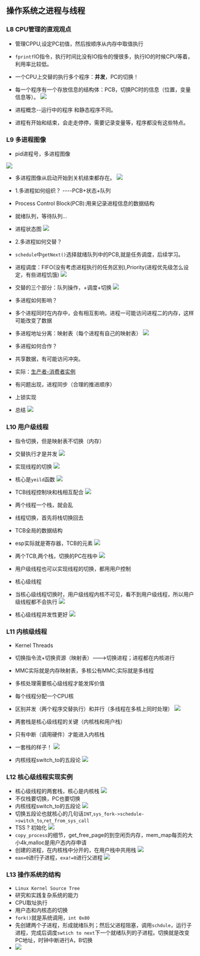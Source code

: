 
## 操作系统之进程与线程

### L8 CPU管理的直观观点

- 管理CPPU,设定PC初值，然后按顺序从内存中取值执行
- `fprintf`IO指令，执行时间比没有IO指令的慢很多，执行IO的时候CPU等着，利用率比较低。
- 一个CPU上交替的执行多个程序：**并发**，PC的切换！
- 每一个程序有一个存放信息的结构体：PCB，切换PC时的信息（位置，变量信息等）。
![](http://i.imgur.com/KODIyqp.png)

- 进程概念--运行中的程序  和静态程序不同。
- 进程有开始和结束，会走走停停，需要记录变量等，程序都没有这些特点。

### L9 多进程图像

- pid进程号，多进程图像

![](http://i.imgur.com/mUS9cqQ.png)

- 多进程图像从启动开始到关机结束都存在。
![](http://i.imgur.com/T9QfUkU.png)

- 1.多进程如何组织？  ----PCB+状态+队列
- Process Control Block(PCB):用来记录进程信息的数据结构
- 就绪队列，等待队列...
- 进程状态图
![](http://i.imgur.com/9N4IccA.png)

- 2.多进程如何交替？
- `schedule`中`getNext()`选择就绪队列中的PCB,就是任务调度，后续学习。
- 进程调度：FIFO(没有考虑进程执行的任务区别),Priority(进程优先级怎么设定，有些进程饥饿)
![](http://i.imgur.com/UinHjCx.png)
- 交替的三个部分：队列操作，+调度+切换
![](http://i.imgur.com/VqeqISh.png)

- 多进程如何影响？
- 多个进程同时在内存中，会有相互影响，进程一可能访问进程二的内存，这样可能改变了数据
- 多进程地址分离：映射表（每个进程有自己的映射表）
![](http://i.imgur.com/IyBveFV.png)

- 多进程如何合作？
- 共享数据，有可能访问冲突。
- 实际：[生产者-消费者实例](http://mooc.study.163.com/learn/HIT-1000002008?tid=2001354020#/learn/content?type=detail&id=2001641474&cid=2001635052s)

- 有问题出现，进程同步（合理的推进顺序）
- 上锁实现
- 总结
![](http://i.imgur.com/cTHidxc.png)

### L10 用户级线程

- 指令切换，但是映射表不切换（内存）
- 交替执行才是并发
![](http://i.imgur.com/uwp2t7N.png)

- 实现线程的切换
![](http://i.imgur.com/ENjAumz.png)
- 核心是`yeild`函数
![](http://i.imgur.com/ian1L8r.png)

- TCB线程控制块和栈相互配合
![](http://i.imgur.com/taMMvj1.png)
- 两个线程一个栈，就会乱
- 线程切换，首先将栈切换回去
- TCB全局的数据结构
- esp实际就是寄存器，TCB的元素
![](http://i.imgur.com/QjOSnSw.png)

- 两个TCB,两个栈，切换的PC在栈中
![](http://i.imgur.com/diYgB9H.png)
- 用户级线程也可以实现线程的切换，都用用户控制
- 核心级线程
- 当核心级线程切换时，用户级线程内核不可见，看不到用户级线程，所以用户级线程都不会执行
![](http://i.imgur.com/xNyKAlE.png)

- 核心级线程并发性更好
![](http://i.imgur.com/7CYy03T.png)

### L11 内核级线程

- Kernel Threads
- 切换指令流+切换资源（映射表）--->切换进程；进程都在内核进行
- MMC实际就是内存映射表，多核公有MMC;实际就是多线程
- 多核处理需要核心级线程才能发挥价值
- 每个线程分配一个CPU核
- 区别并发（两个程序交替执行）和并行（多线程在多核上同时处理）
![](http://i.imgur.com/nzwYl4B.png)

- 两套栈是核心级线程的关键（内核栈和用户栈）
- 只有中断（调用硬件）才能进入内核栈
- 一套栈的样子！
![](http://i.imgur.com/rG9QfEJ.png)
- 内核线程switch_to的五段论
![](http://i.imgur.com/4J7avrp.png)

### L12 核心级线程实现实例

- 核心级线程的两套栈，核心是内核栈
![](http://i.imgur.com/X88RORD.png)
- 不仅栈要切换，PC也要切换
- 内核线程switch_to的五段论
![](http://i.imgur.com/4J7avrp.png)
- 切换五段论也就核心的几句话`INT`,`sys_fork->schedule->switch_to`,`ret_from_sys_call`
- TSS ? 初始化
![](http://i.imgur.com/y5jGVAB.png)
- `copy_process`的细节，get_free_page的到空闲页内存，mem_map每页的大小4k,malloc是用户态内存申请
- 创建的进程，在内核栈中分开的，在用户栈中共用栈
![](http://i.imgur.com/767kYF0.png)
- `eax=0`进行子进程，`exa!=0`进行父进程
![](http://i.imgur.com/rJghClD.png)

### L13 操作系统的结构

- `Linux Kernel Source Tree`
- 研究和实践复杂系统的能力
- CPU取址执行
- 用户态和内核态的切换
- `fork()`就是系统调用，`int 0x80`
- 先创建两个子进程，形成就绪队列；然后父进程阻塞，调用`schdule`，运行子进程，完成后调度`swtich to next`下一个就绪队列的子进程。切换就是改变PC地址，时钟中断进行A，B切换
- ![](http://i.imgur.com/fWN7D4V.png)